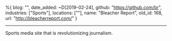 %{
  blog: "",
  date_added: ~D[2019-02-24],
  github: "https://github.com/br",
  industries: ["Sports"],
  locations: [""],
  name: "Bleacher Report",
  old_id: 168,
  url: "http://bleacherreport.com/"
}

---

Sports media site that is revolutionizing journalism.
